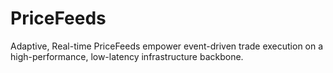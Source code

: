 # PriceFeeds
Adaptive, Real-time PriceFeeds empower event-driven trade execution on a high-performance, low-latency infrastructure backbone.
